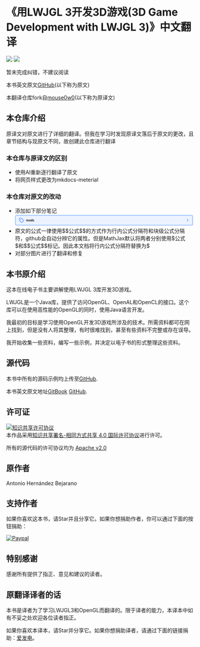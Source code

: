 # 《用LWJGL 3开发3D游戏(3D Game Development with LWJGL 3)》中文翻译
![](https://img.shields.io/badge/license-CC--BY--SA--4.0-green)
![](https://img.shields.io/github/stars/yin2hao/lwjglbook-CN-Translation)

暂未完成纠错，不建议阅读

本书英文原文[GitHub](https://github.com/lwjglgamedev/lwjglbook-bookcontents)(以下称为原文)

本翻译仓库fork自[mouse0w0](https://github.com/mouse0w0/lwjglbook-CN-Translation)(以下称为原译文)

## 本仓库介绍
原译文对原文进行了详细的翻译。但我在学习时发现原译文落后于原文的更改，且章节结构与现原文不同，故创建此仓库进行翻译

### 本仓库与原译文的区别
* 使用AI重新逐行翻译了原文
* 将网页样式更改为mkdocs-meterial

### 本仓库对原文的改动
* 添加如下部分笔记![img.png](docs/_static/readmeimg/img.png)
* 原文的公式一律使用\$\$公式\$\$的方式作为行内公式分隔符和块级公式分隔符，github会自动分辨它的属性。但是MathJax默认将两者分别使用\$公式\$和\$\$公式\$\$标记。因此本文档将行内公式分隔符替换为\$
* 对部分图片进行了翻译和修复

## 本书原介绍
这本在线电子书主要讲解使用LWJGL 3库开发3D游戏。

LWJGL是一个Java库，提供了访问OpenGL、OpenAL和OpenCL的接口。这个库可以在使用高性能的OpenGL的同时，使用Java语言开发。

我最初的目标是学习使用OpenGL开发3D游戏所涉及的技术。所需资料都可在网上找到，但是没有人将其整理，有时很难找到，甚至有些资料不完整或存在误导。

我开始收集一些资料，编写一些示例，并决定以电子书的形式整理这些资料。

## 源代码

本书中所有的源码示例均上传至[GitHub](https://github.com/lwjglgamedev/lwjglbook).

本书英文原文地址[GitBook](https://ahbejarano.gitbook.io/lwjglgamedev/) [GitHub](https://github.com/lwjglgamedev/lwjglbook-bookcontents).

## 许可证

<a rel="license" href="http://creativecommons.org/licenses/by-sa/4.0/"><img alt="知识共享许可协议" style="border-width:0" src="https://i.creativecommons.org/l/by-sa/4.0/88x31.png" /></a><br />本作品采用<a rel="license" href="http://creativecommons.org/licenses/by-sa/4.0/">知识共享署名-相同方式共享 4.0 国际许可协议</a>进行许可。

所有的源代码的许可协议均为 [Apache v2.0](https://www.apache.org/licenses/LICENSE-2.0 "Apache v2.0")

## 原作者
Antonio Hernández Bejarano

## 支持作者
如果你喜欢这本书，请Star并且分享它。如果你想捐助作者，你可以通过下面的按钮捐助：

[![Paypal](https://www.paypalobjects.com/en_US/i/btn/btn_donate_LG.gif)](https://www.paypal.com/cgi-bin/webscr?cmd=_s-xclick&hosted_button_id=5MH9AA9TPQQBN)

## 特别感谢
感谢所有提供了指正、意见和建议的读者。

## 原翻译译者的话
本书是译者为了学习LWJGL3和OpenGL而翻译的。限于译者的能力，本译本中如有不妥之处欢迎各位读者指正。

如果你喜欢本译本，请Star并分享它。如果你想捐助译者，请通过下面的链接捐助：[爱发电](https://afdian.com/@mouse)。